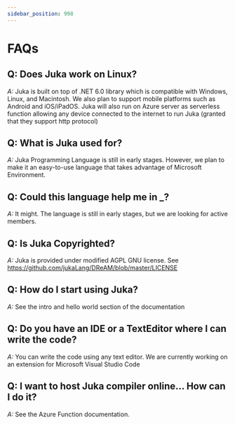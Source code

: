 ```yaml
---
sidebar_position: 998
---
```


# FAQs

## Q: Does Juka work on Linux?
*A:* Juka is built on top of .NET 6.0 library which is compatible with Windows, Linux, and Macintosh.
We also plan to support mobile platforms such as Android and iOS/iPadOS.
Juka will also run on Azure server as serverless function allowing any device connected to the internet
to run Juka (granted that they support http protocol)

## Q: What is Juka used for?
*A:* Juka Programming Language is still in early stages. However, we plan to make it an easy-to-use language
that takes advantage of Microsoft Environment.

## Q: Could this language help me in _?
*A:* It might. The language is still in early stages, but we are looking for active members.


## Q: Is Juka Copyrighted?
*A:* Juka is provided under modified AGPL GNU license. See https://github.com/jukaLang/DReAM/blob/master/LICENSE

## Q: How do I start using Juka?
*A:* See the intro and hello world section of the documentation

## Q: Do you have an IDE or a TextEditor where I can write the code?
*A:* You can write the code using any text editor. We are currently working on an extension for Microsoft Visual Studio Code

## Q: I want to host Juka compiler online... How can I do it?
*A:* See the Azure Function documentation.